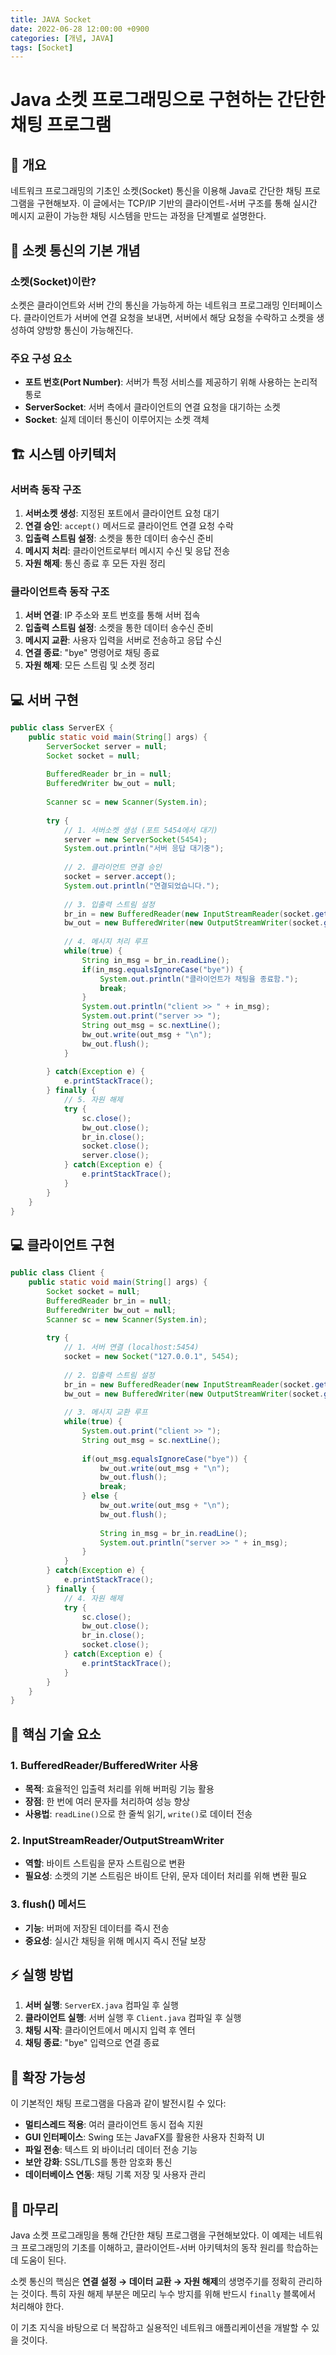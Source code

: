 ```yaml
---
title: JAVA Socket
date: 2022-06-28 12:00:00 +0900
categories: [개념, JAVA]
tags: [Socket]
---
```


# Java 소켓 프로그래밍으로 구현하는 간단한 채팅 프로그램

## 🎯 개요

네트워크 프로그래밍의 기초인 소켓(Socket) 통신을 이용해 Java로 간단한 채팅 프로그램을 구현해보자. 이 글에서는 TCP/IP 기반의 클라이언트-서버 구조를 통해 실시간 메시지 교환이 가능한 채팅 시스템을 만드는 과정을 단계별로 설명한다.

## 📡 소켓 통신의 기본 개념

### 소켓(Socket)이란?
소켓은 클라이언트와 서버 간의 통신을 가능하게 하는 네트워크 프로그래밍 인터페이스다. 클라이언트가 서버에 연결 요청을 보내면, 서버에서 해당 요청을 수락하고 소켓을 생성하여 양방향 통신이 가능해진다.

### 주요 구성 요소
- **포트 번호(Port Number)**: 서버가 특정 서비스를 제공하기 위해 사용하는 논리적 통로
- **ServerSocket**: 서버 측에서 클라이언트의 연결 요청을 대기하는 소켓
- **Socket**: 실제 데이터 통신이 이루어지는 소켓 객체

## 🏗️ 시스템 아키텍처

### 서버측 동작 구조
1. **서버소켓 생성**: 지정된 포트에서 클라이언트 요청 대기
2. **연결 승인**: `accept()` 메서드로 클라이언트 연결 요청 수락
3. **입출력 스트림 설정**: 소켓을 통한 데이터 송수신 준비
4. **메시지 처리**: 클라이언트로부터 메시지 수신 및 응답 전송
5. **자원 해제**: 통신 종료 후 모든 자원 정리

### 클라이언트측 동작 구조
1. **서버 연결**: IP 주소와 포트 번호를 통해 서버 접속
2. **입출력 스트림 설정**: 소켓을 통한 데이터 송수신 준비
3. **메시지 교환**: 사용자 입력을 서버로 전송하고 응답 수신
4. **연결 종료**: "bye" 명령어로 채팅 종료
5. **자원 해제**: 모든 스트림 및 소켓 정리

## 💻 서버 구현

```java
public class ServerEX {
    public static void main(String[] args) {
        ServerSocket server = null;
        Socket socket = null;
        
        BufferedReader br_in = null;
        BufferedWriter bw_out = null;
        
        Scanner sc = new Scanner(System.in);
        
        try {
            // 1. 서버소켓 생성 (포트 5454에서 대기)
            server = new ServerSocket(5454);
            System.out.println("서버 응답 대기중");
            
            // 2. 클라이언트 연결 승인
            socket = server.accept();
            System.out.println("연결되었습니다.");
            
            // 3. 입출력 스트림 설정
            br_in = new BufferedReader(new InputStreamReader(socket.getInputStream()));
            bw_out = new BufferedWriter(new OutputStreamWriter(socket.getOutputStream()));
            
            // 4. 메시지 처리 루프
            while(true) {
                String in_msg = br_in.readLine();
                if(in_msg.equalsIgnoreCase("bye")) {
                    System.out.println("클라이언트가 채팅을 종료함.");
                    break;
                }
                System.out.println("client >> " + in_msg);
                System.out.print("server >> ");
                String out_msg = sc.nextLine();
                bw_out.write(out_msg + "\n");
                bw_out.flush();
            }
            
        } catch(Exception e) {
            e.printStackTrace();
        } finally {
            // 5. 자원 해제
            try {
                sc.close();
                bw_out.close();
                br_in.close();
                socket.close();
                server.close();
            } catch(Exception e) {
                e.printStackTrace();
            }
        }
    }
}
```

## 💻 클라이언트 구현

```java
public class Client {
    public static void main(String[] args) {
        Socket socket = null;
        BufferedReader br_in = null;
        BufferedWriter bw_out = null;
        Scanner sc = new Scanner(System.in);
        
        try {
            // 1. 서버 연결 (localhost:5454)
            socket = new Socket("127.0.0.1", 5454);
            
            // 2. 입출력 스트림 설정
            br_in = new BufferedReader(new InputStreamReader(socket.getInputStream()));
            bw_out = new BufferedWriter(new OutputStreamWriter(socket.getOutputStream()));
            
            // 3. 메시지 교환 루프
            while(true) {
                System.out.print("client >> ");
                String out_msg = sc.nextLine();
                
                if(out_msg.equalsIgnoreCase("bye")) {
                    bw_out.write(out_msg + "\n");
                    bw_out.flush();
                    break;
                } else {
                    bw_out.write(out_msg + "\n");
                    bw_out.flush();
                    
                    String in_msg = br_in.readLine();
                    System.out.println("server >> " + in_msg);
                }
            }
        } catch(Exception e) {
            e.printStackTrace();
        } finally {
            // 4. 자원 해제
            try {
                sc.close();
                bw_out.close();
                br_in.close();
                socket.close();
            } catch(Exception e) {
                e.printStackTrace();
            }
        }
    }
}
```

## 🔧 핵심 기술 요소

### 1. BufferedReader/BufferedWriter 사용
- **목적**: 효율적인 입출력 처리를 위해 버퍼링 기능 활용
- **장점**: 한 번에 여러 문자를 처리하여 성능 향상
- **사용법**: `readLine()`으로 한 줄씩 읽기, `write()`로 데이터 전송

### 2. InputStreamReader/OutputStreamWriter
- **역할**: 바이트 스트림을 문자 스트림으로 변환
- **필요성**: 소켓의 기본 스트림은 바이트 단위, 문자 데이터 처리를 위해 변환 필요

### 3. flush() 메서드
- **기능**: 버퍼에 저장된 데이터를 즉시 전송
- **중요성**: 실시간 채팅을 위해 메시지 즉시 전달 보장

## ⚡ 실행 방법

1. **서버 실행**: `ServerEX.java` 컴파일 후 실행
2. **클라이언트 실행**: 서버 실행 후 `Client.java` 컴파일 후 실행
3. **채팅 시작**: 클라이언트에서 메시지 입력 후 엔터
4. **채팅 종료**: "bye" 입력으로 연결 종료

## 🚀 확장 가능성

이 기본적인 채팅 프로그램을 다음과 같이 발전시킬 수 있다:

- **멀티스레드 적용**: 여러 클라이언트 동시 접속 지원
- **GUI 인터페이스**: Swing 또는 JavaFX를 활용한 사용자 친화적 UI
- **파일 전송**: 텍스트 외 바이너리 데이터 전송 기능
- **보안 강화**: SSL/TLS를 통한 암호화 통신
- **데이터베이스 연동**: 채팅 기록 저장 및 사용자 관리

## 📝 마무리

Java 소켓 프로그래밍을 통해 간단한 채팅 프로그램을 구현해보았다. 이 예제는 네트워크 프로그래밍의 기초를 이해하고, 클라이언트-서버 아키텍처의 동작 원리를 학습하는 데 도움이 된다. 

소켓 통신의 핵심은 **연결 설정 → 데이터 교환 → 자원 해제**의 생명주기를 정확히 관리하는 것이다. 특히 자원 해제 부분은 메모리 누수 방지를 위해 반드시 `finally` 블록에서 처리해야 한다.

이 기초 지식을 바탕으로 더 복잡하고 실용적인 네트워크 애플리케이션을 개발할 수 있을 것이다.
